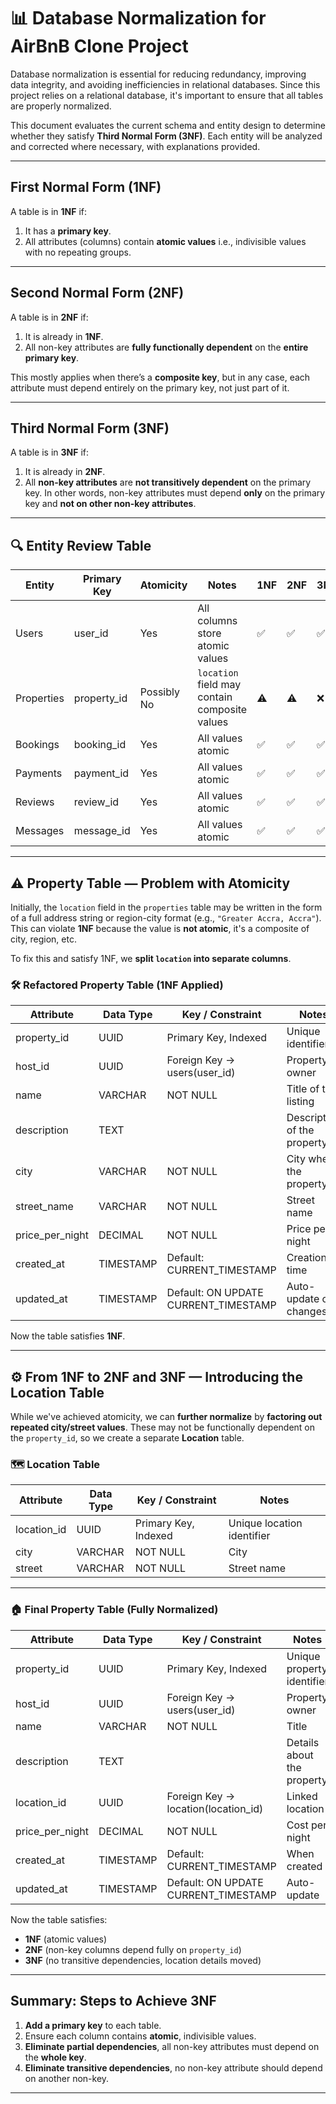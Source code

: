 # 📊 Database Normalization for AirBnB Clone Project

Database normalization is essential for reducing redundancy, improving data integrity, and avoiding inefficiencies in relational databases. Since this project relies on a relational database, it's important to ensure that all tables are properly normalized.

This document evaluates the current schema and entity design to determine whether they satisfy **Third Normal Form (3NF)**. Each entity will be analyzed and corrected where necessary, with explanations provided.

---

## First Normal Form (1NF)

A table is in **1NF** if:
1. It has a **primary key**.
2. All attributes (columns) contain **atomic values** i.e., indivisible values with no repeating groups.

---

## Second Normal Form (2NF)

A table is in **2NF** if:
1. It is already in **1NF**.
2. All non-key attributes are **fully functionally dependent** on the **entire primary key**.

This mostly applies when there’s a **composite key**, but in any case, each attribute must depend entirely on the primary key, not just part of it.

---

## Third Normal Form (3NF)

A table is in **3NF** if:
1. It is already in **2NF**.
2. All **non-key attributes** are **not transitively dependent** on the primary key. In other words, non-key attributes must depend **only** on the primary key and **not on other non-key attributes**.

---

## 🔍 Entity Review Table

| Entity     | Primary Key | Atomicity           | Notes                                             | 1NF | 2NF | 3NF |
|------------|-------------|---------------------|---------------------------------------------------|-----|-----|-----|
| Users      | user_id     |    Yes              | All columns store atomic values                   | ✅  | ✅  | ✅  |
| Properties | property_id |    Possibly No      | `location` field may contain composite values     | ⚠️  | ⚠️  | ❌  |
| Bookings   | booking_id  |    Yes              | All values atomic                                 | ✅  | ✅  | ✅  |
| Payments   | payment_id  |    Yes              | All values atomic                                 | ✅  | ✅  | ✅  |
| Reviews    | review_id   |    Yes              | All values atomic                                 | ✅  | ✅  | ✅  |
| Messages   | message_id  |    Yes              | All values atomic                                 | ✅  | ✅  | ✅  |

---

## ⚠️ Property Table — Problem with Atomicity

Initially, the `location` field in the `properties` table may be written in the form of a full address string or region-city format (e.g., `"Greater Accra, Accra"`). This can violate **1NF** because the value is **not atomic**, it's a composite of city, region, etc.

To fix this and satisfy 1NF, we **split `location` into separate columns**.

### 🛠️ Refactored Property Table (1NF Applied)

| Attribute         | Data Type   | Key / Constraint            | Notes                            |
|-------------------|-------------|-----------------------------|----------------------------------|
| property_id       | UUID        | Primary Key, Indexed        | Unique identifier                |
| host_id           | UUID        | Foreign Key → users(user_id)| Property owner                   |
| name              | VARCHAR     | NOT NULL                    | Title of the listing             |
| description       | TEXT        |                             | Description of the property      |
| city              | VARCHAR     | NOT NULL                    | City where the property is       |
| street_name       | VARCHAR     | NOT NULL                    | Street name                      |
| price_per_night   | DECIMAL     | NOT NULL                    | Price per night                  |
| created_at        | TIMESTAMP   | Default: CURRENT_TIMESTAMP  | Creation time                    |
| updated_at        | TIMESTAMP   | Default: ON UPDATE CURRENT_TIMESTAMP | Auto-update on changes  |

Now the table satisfies **1NF**.

---

## ⚙️ From 1NF to 2NF and 3NF — Introducing the Location Table

While we've achieved atomicity, we can **further normalize** by **factoring out repeated city/street values**. These may not be functionally dependent on the `property_id`, so we create a separate **Location** table.

### 🗺️ Location Table

| Attribute    | Data Type | Key / Constraint          | Notes                       |
|--------------|-----------|---------------------------|-----------------------------|
| location_id  | UUID      | Primary Key, Indexed       | Unique location identifier  |
| city         | VARCHAR   | NOT NULL                  | City                        |
| street       | VARCHAR   | NOT NULL                  | Street name                 |

---

### 🏠 Final Property Table (Fully Normalized)

| Attribute        | Data Type | Key / Constraint                      | Notes                            |
|------------------|-----------|---------------------------------------|----------------------------------|
| property_id      | UUID      | Primary Key, Indexed                  | Unique property identifier       |
| host_id          | UUID      | Foreign Key → users(user_id)         | Property owner                   |
| name             | VARCHAR   | NOT NULL                             | Title                            |
| description      | TEXT      |                                       | Details about the property       |
| location_id      | UUID      | Foreign Key → location(location_id)  | Linked location                  |
| price_per_night  | DECIMAL   | NOT NULL                             | Cost per night                   |
| created_at       | TIMESTAMP | Default: CURRENT_TIMESTAMP           | When created                     |
| updated_at       | TIMESTAMP | Default: ON UPDATE CURRENT_TIMESTAMP | Auto-update                      |

Now the table satisfies:
-  **1NF** (atomic values)
-  **2NF** (non-key columns depend fully on `property_id`)
-  **3NF** (no transitive dependencies,  location details moved)

---

##  Summary: Steps to Achieve 3NF

1. **Add a primary key** to each table.
2. Ensure each column contains **atomic**, indivisible values.
3. **Eliminate partial dependencies**,  all non-key attributes must depend on the **whole key**.
4. **Eliminate transitive dependencies**, no non-key attribute should depend on another non-key.

---
